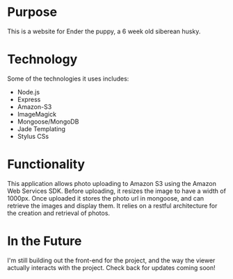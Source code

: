 Purpose
=====

This is a website for Ender the puppy, a 6 week old siberean husky.

Technology
=====
Some of the technologies it uses includes:
- Node.js
- Express
- Amazon-S3
- ImageMagick
- Mongoose/MongoDB
- Jade Templating
- Stylus CSs

Functionality
=====

This application allows photo uploading to Amazon S3 using the Amazon Web Services SDK. Before uploading, it resizes the image to have a width of 1000px. Once uploaded it stores the photo url in mongoose, and can retrieve the images and display them.  It relies on a restful architecture for the creation and retrieval of photos.

In the Future
=====

I'm still building out the front-end for the project, and the way the viewer actually interacts with the project.  Check back for updates coming soon!

